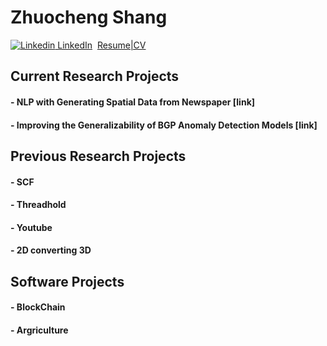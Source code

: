 # Zhuocheng Shang

[![Linkedin](https://i.stack.imgur.com/gVE0j.png) LinkedIn](https://www.linkedin.com/in/zhuochengshang/)
&nbsp;[Resume|CV](Zhuocheng_Shang_CV_Dec_06.pdf "Resume|CV")



## Current Research Projects
#### - NLP with Generating Spatial Data from Newspaper [link]
#### - Improving the Generalizability of BGP Anomaly Detection Models [link]

## Previous Research Projects
#### - SCF
#### - Threadhold
#### - Youtube 
#### - 2D converting 3D

## Software Projects
#### - BlockChain
#### - Argriculture

